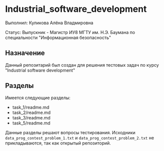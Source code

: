 # Industrial_software_development

Выполнил: Куликова Алёна Владмировна

Статус: Выпускник - Магистр ИУ8 МГТУ им. Н.Э. Баумана по специальности "Информационная безопасность"

## Назначение

Данный репозитарий был создан для решения тестовых задач по курсу "Industrial software development"

## Разделы

Имеется следующие разделы:

- task_1/readme.md
- task_2/readme.md
- task_3/readme.md
- task_5/readme.md

Данные разделы решают вопросы тестирования. Исходники `data_prog_contest_problem_1.txt` и `data_prog_contest_problem_2.txt` не прикладываются, так как открытый репозиторий.
